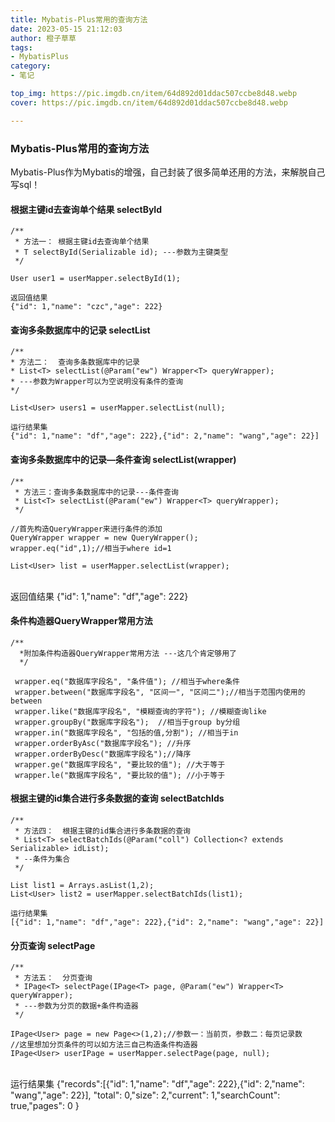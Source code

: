 ```yaml
---
title: Mybatis-Plus常用的查询方法
date: 2023-05-15 21:12:03
author: 橙子草草
tags:
- MybatisPlus
category:
- 笔记

top_img: https://pic.imgdb.cn/item/64d892d01ddac507ccbe8d48.webp
cover: https://pic.imgdb.cn/item/64d892d01ddac507ccbe8d48.webp

---
```


### Mybatis-Plus常用的查询方法

Mybatis-Plus作为Mybatis的增强，自己封装了很多简单还用的方法，来解脱自己写sql！

#### 根据主键id去查询单个结果 selectById

	/**
	 * 方法一： 根据主键id去查询单个结果
	 * T selectById(Serializable id); ---参数为主键类型
	 */
	 
	User user1 = userMapper.selectById(1);
	
	返回值结果
	{"id": 1,"name": "czc","age": 222}


#### 查询多条数据库中的记录 selectList

	/**
	* 方法二：  查询多条数据库中的记录
	* List<T> selectList(@Param("ew") Wrapper<T> queryWrapper);  
	* ---参数为Wrapper可以为空说明没有条件的查询
	*/
	
	List<User> users1 = userMapper.selectList(null);
	
	运行结果集
	{"id": 1,"name": "df","age": 222},{"id": 2,"name": "wang","age": 22}]

#### 查询多条数据库中的记录—条件查询 selectList(wrapper)

	/**
	 * 方法三：查询多条数据库中的记录---条件查询
	 * List<T> selectList(@Param("ew") Wrapper<T> queryWrapper);
	 */
	 
	//首先构造QueryWrapper来进行条件的添加
	QueryWrapper wrapper = new QueryWrapper();
	wrapper.eq("id",1);//相当于where id=1
	
	List<User> list = userMapper.selectList(wrapper);


​	
	返回值结果
	{"id": 1,"name": "df","age": 222}


#### 条件构造器QueryWrapper常用方法

	/**
	  *附加条件构造器QueryWrapper常用方法 ---这几个肯定够用了
	  */
	  
	 wrapper.eq("数据库字段名", "条件值"); //相当于where条件
	 wrapper.between("数据库字段名", "区间一", "区间二");//相当于范围内使用的between
	 wrapper.like("数据库字段名", "模糊查询的字符"); //模糊查询like
	 wrapper.groupBy("数据库字段名");  //相当于group by分组
	 wrapper.in("数据库字段名", "包括的值,分割"); //相当于in
	 wrapper.orderByAsc("数据库字段名"); //升序
	 wrapper.orderByDesc("数据库字段名");//降序
	 wrapper.ge("数据库字段名", "要比较的值"); //大于等于
	 wrapper.le("数据库字段名", "要比较的值"); //小于等于

#### 根据主键的id集合进行多条数据的查询 selectBatchIds

	/**
	 * 方法四：  根据主键的id集合进行多条数据的查询
	 * List<T> selectBatchIds(@Param("coll") Collection<? extends Serializable> idList);   
	 * --条件为集合
	 */
	 
	List list1 = Arrays.asList(1,2);
	List<User> list2 = userMapper.selectBatchIds(list1);
	
	运行结果集
	[{"id": 1,"name": "df","age": 222},{"id": 2,"name": "wang","age": 22}]


#### 分页查询 selectPage

	/**
	 * 方法五：  分页查询
	 * IPage<T> selectPage(IPage<T> page, @Param("ew") Wrapper<T> queryWrapper);  
	 * ---参数为分页的数据+条件构造器
	 */
	 
	IPage<User> page = new Page<>(1,2);//参数一：当前页，参数二：每页记录数
	//这里想加分页条件的可以如方法三自己构造条件构造器
	IPage<User> userIPage = userMapper.selectPage(page, null);


​	
	运行结果集
	{"records":[{"id": 1,"name": "df","age": 222},{"id": 2,"name": "wang","age": 22}],
	"total": 0,"size": 2,"current": 1,"searchCount": true,"pages": 0 }
